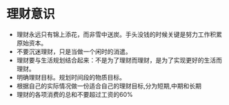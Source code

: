 # 理财意识
- 理财永远只有锦上添花，而非雪中送炭。手头没钱的时候关键是努力工作积累原始资本。
- 不要沉迷理财，只是当做一个闲时的消遣。
- 理财要与生活规划结合起来：不是为了理财而理财，是为了实现更好的生活而理财。
- 明确理财目标。规划时间段的物质目标。
- 根据自己的实际情况做一份适合自己的理财目标,分为短期,中期和长期
- 理财的各项消费的总和不要超过工资的60%
	
